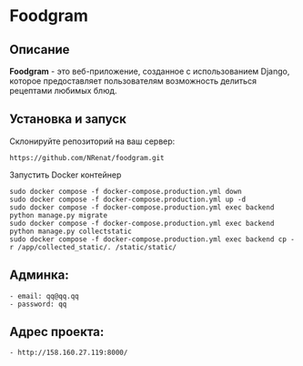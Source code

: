 #  Foodgram

## Описание

**Foodgram** - это веб-приложение, созданное с использованием Django, которое предоставляет пользователям возможность делиться рецептами любимых блюд.

## Установка и запуск
Склонируйте репозиторий на ваш сервер: 
 
``` 
https://github.com/NRenat/foodgram.git
```

Запустить Docker контейнер
```
sudo docker compose -f docker-compose.production.yml down
sudo docker compose -f docker-compose.production.yml up -d
sudo docker compose -f docker-compose.production.yml exec backend python manage.py migrate
sudo docker compose -f docker-compose.production.yml exec backend python manage.py collectstatic
sudo docker compose -f docker-compose.production.yml exec backend cp -r /app/collected_static/. /static/static/
```


## Админка:

```
- email: qq@qq.qq
- password: qq
```

## Адрес проекта:

```
- http://158.160.27.119:8000/
```
